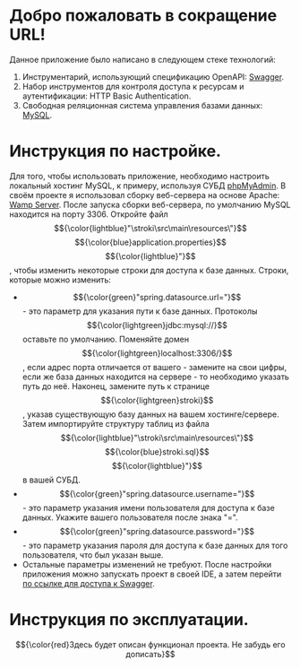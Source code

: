 # Добро пожаловать в сокращение URL!
Данное приложение было написано в следующем стеке технологий:
1. Инструментарий, использующий спецификацию OpenAPI: [Swagger](https://swagger.io/).
2. Набор инструментов для контроля доступа к ресурсам и аутентификации: HTTP Basic Authentication.
3. Свободная реляционная система управления базами данных: [MySQL](https://www.mysql.com/).

# Инструкция по настройке.
Для того, чтобы использовать приложение, необходимо настроить локальный хостинг MySQL, к примеру, используя СУБД [phpMyAdmin](https://www.phpmyadmin.net/). В своём проекте я использовал сборку веб-сервера на основе Apache: [Wamp Server](https://www.wampserver.com/). После запуска сборки веб-сервера, по умолчанию MySQL находится на порту 3306.
Откройте файл $${\color{lightblue}"\stroki\src\main\resources\"}$$ $${\color{blue}application.properties}$$ $${\color{lightblue}"}$$, чтобы изменить некоторые строки для доступа к базе данных. Строки, которые можно изменить:
- $${\color{green}"spring.datasource.url="}$$ - это параметр для указания пути к базе данных. Протоколы $${\color{lightgreen}jdbc:mysql://}$$ оставьте по умолчанию. Поменяйте домен $${\color{lightgreen}localhost:3306/}$$, если адрес порта отличается от вашего - замените на свои цифры, если же база данных находится на сервере - то необходимо указать путь до неё. Наконец, замените путь к странице $${\color{lightgreen}stroki}$$, указав существующую базу данных на вашем хостинге/сервере. Затем импортируйте структуру таблиц из файла $${\color{lightblue}"\stroki\src\main\resources\"}$$ $${\color{blue}stroki.sql}$$ $${\color{lightblue}"}$$ в вашей СУБД.
- $${\color{green}"spring.datasource.username="}$$ - это параметр указания имени пользователя для доступа к базе данных. Укажите вашего пользователя после знака "=".
- $${\color{green}"spring.datasource.password="}$$ - это параметр указания пароля для доступа к базе данных для того пользователя, что был указан выше.
- Остальные параметры изменений не требуют.
После настройки приложения можно запускать проект в своей IDE, а затем перейти [по ссылке для доступа к Swagger](http://localhost:8080/swagger-ui.html).

# Инструкция по эксплуатации.
$${\color{red}Здесь будет описан функционал проекта. Не забудь его дописать}$$
